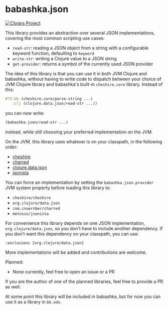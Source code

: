# babashka.json

[![Clojars Project](https://img.shields.io/clojars/v/org.babashka/json.svg)](https://clojars.org/org.babashka/json)

This library provides an abstraction over several JSON implementations, covering the most common scripting use cases:

- `read-str`: reading a JSON object from a string with a configurable keyword function, defaulting to `keyword`
- `write-str`: writing a Clojure value to a JSON string
- `get-provider`: returns a symbol of the currently used JSON provider

The idea of this library is that you can use it in both JVM Clojure and
babashka, without having to write code to dispatch between your choice of JVM
Clojure library and babashka's built-in `cheshire.core` library. Instead of this:

``` clojure
#?(:bb (cheshire.core/parse-string ...)
   :clj (clojure.data.json/read-str ...))
```

you can now write:

``` clojure
(babashka.json/read-str ...)
```

instead, while still choosing your preferred implementation on the JVM.

On the JVM, this library uses whatever is on your classpath, in the following order:

- [cheshire](https://github.com/dakrone/cheshire)
- [charred](https://github.com/cnuernber/charred)
- [clojure.data.json](https://github.com/clojure/data.json)
- [jsonista](https://github.com/metosin/jsonista)

You can force an implementation by setting the `babashka.json.provider` JVM
system property before loading this library to:

- `cheshire/cheshire`
- `org.clojure/data.json`
- `com.cnuernber/charred`
- `metosin/jsonista`

For convenience this library depends on one JSON implementation,
`org.clojure/data.json`, so you don't have to include another dependency. If you don't want this dependency on your classpath, you can use:

```
:exclusions [org.clojure/data.json]
```

More implementations will be added and contributions are welcome.

Planned:

- None currently, feel free to open an issue or a PR

If you are the author of one of the planned libraries, feel free to provide a PR as well.

At some point this library will be included in babashka, but for now you can use it as a library in `bb.edn`.
